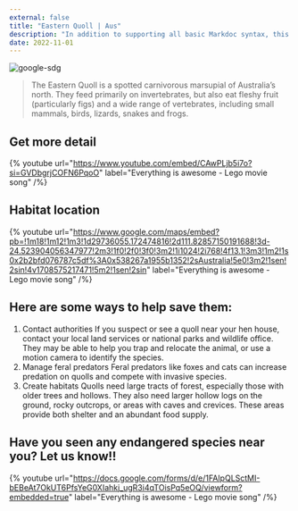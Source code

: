 ```yaml
---
external: false
title: "Eastern Quoll | Aus"
description: "In addition to supporting all basic Markdoc syntax, this template also supports extended markdown syntax to render custom components."
date: 2022-11-01
---
```


![google-sdg](/images/aus5.png)


>The Eastern Quoll is a spotted carnivorous marsupial of Australia’s north. They feed primarily on invertebrates, but also eat fleshy fruit (particularly figs) and a wide range of vertebrates, including small mammals, birds, lizards, snakes and frogs.

## Get more detail

{% youtube url="https://www.youtube.com/embed/CAwPLjb5i7o?si=GVDbgrjCOFN6PqoO" label="Everything is awesome - Lego movie song" /%}

## Habitat location

{% youtube url="https://www.google.com/maps/embed?pb=!1m18!1m12!1m3!1d29736055.172474816!2d111.82857150191688!3d-24.523904056347977!2m3!1f0!2f0!3f0!3m2!1i1024!2i768!4f13.1!3m3!1m2!1s0x2b2bfd076787c5df%3A0x538267a1955b1352!2sAustralia!5e0!3m2!1sen!2sin!4v1708575217471!5m2!1sen!2sin" label="Everything is awesome - Lego movie song" /%}

## Here are some ways to help save them:
1. Contact authorities
If you suspect or see a quoll near your hen house, contact your local land services or national parks and wildlife office. They may be able to help you trap and relocate the animal, or use a motion camera to identify the species.
2. Manage feral predators
Feral predators like foxes and cats can increase predation on quolls and compete with invasive species.
3. Create habitats
Quolls need large tracts of forest, especially those with older trees and hollows. They also need larger hollow logs on the ground, rocky outcrops, or areas with caves and crevices. These areas provide both shelter and an abundant food supply.

## Have you seen any endangered species near you? Let us know!!

{% youtube url="https://docs.google.com/forms/d/e/1FAIpQLSctMI-bEBeAt7OkUT6PfsYeG0XIahkj_ugR3i4qTOisPq5eOQ/viewform?embedded=true" label="Everything is awesome - Lego movie song" /%}
